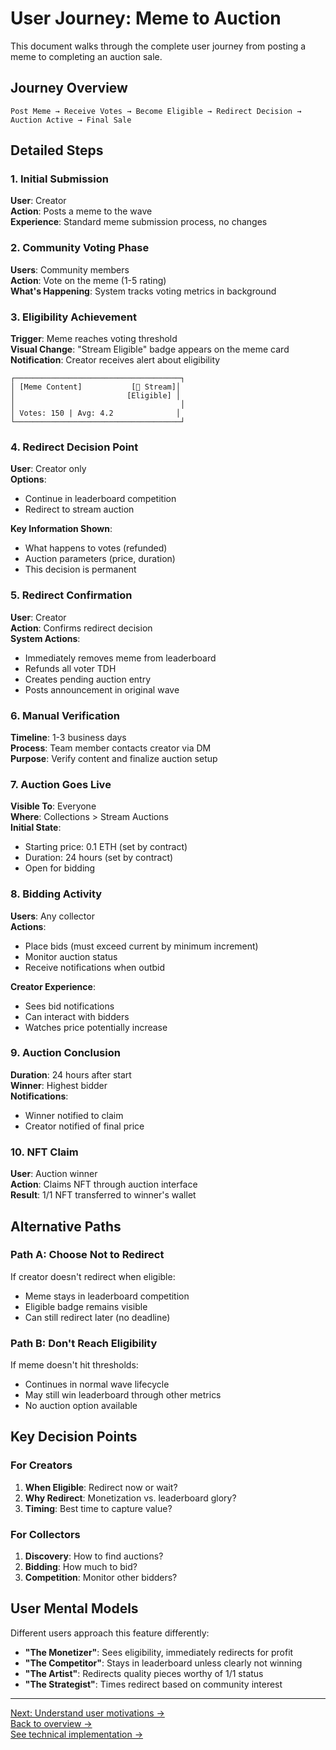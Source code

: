 # User Journey: Meme to Auction

This document walks through the complete user journey from posting a meme to completing an auction sale.

## Journey Overview

```
Post Meme → Receive Votes → Become Eligible → Redirect Decision → Auction Active → Final Sale
```

## Detailed Steps

### 1. Initial Submission
**User**: Creator  
**Action**: Posts a meme to the wave  
**Experience**: Standard meme submission process, no changes

### 2. Community Voting Phase
**Users**: Community members  
**Action**: Vote on the meme (1-5 rating)  
**What's Happening**: System tracks voting metrics in background

### 3. Eligibility Achievement
**Trigger**: Meme reaches voting threshold  
**Visual Change**: "Stream Eligible" badge appears on the meme card  
**Notification**: Creator receives alert about eligibility

```
┌─────────────────────────────────────┐
│ [Meme Content]           [🎯 Stream]│
│                         [Eligible] │
│                                     │
│ Votes: 150 | Avg: 4.2              │
└─────────────────────────────────────┘
```

### 4. Redirect Decision Point
**User**: Creator only  
**Options**: 
- Continue in leaderboard competition
- Redirect to stream auction

**Key Information Shown**:
- What happens to votes (refunded)
- Auction parameters (price, duration)
- This decision is permanent

### 5. Redirect Confirmation
**User**: Creator  
**Action**: Confirms redirect decision  
**System Actions**:
- Immediately removes meme from leaderboard
- Refunds all voter TDH
- Creates pending auction entry
- Posts announcement in original wave

### 6. Manual Verification
**Timeline**: 1-3 business days  
**Process**: Team member contacts creator via DM  
**Purpose**: Verify content and finalize auction setup

### 7. Auction Goes Live
**Visible To**: Everyone  
**Where**: Collections > Stream Auctions  
**Initial State**:
- Starting price: 0.1 ETH (set by contract)
- Duration: 24 hours (set by contract)
- Open for bidding

### 8. Bidding Activity
**Users**: Any collector  
**Actions**:
- Place bids (must exceed current by minimum increment)
- Monitor auction status
- Receive notifications when outbid

**Creator Experience**:
- Sees bid notifications
- Can interact with bidders
- Watches price potentially increase

### 9. Auction Conclusion
**Duration**: 24 hours after start  
**Winner**: Highest bidder  
**Notifications**:
- Winner notified to claim
- Creator notified of final price

### 10. NFT Claim
**User**: Auction winner  
**Action**: Claims NFT through auction interface  
**Result**: 1/1 NFT transferred to winner's wallet

## Alternative Paths

### Path A: Choose Not to Redirect
If creator doesn't redirect when eligible:
- Meme stays in leaderboard competition
- Eligible badge remains visible
- Can still redirect later (no deadline)

### Path B: Don't Reach Eligibility
If meme doesn't hit thresholds:
- Continues in normal wave lifecycle
- May still win leaderboard through other metrics
- No auction option available

## Key Decision Points

### For Creators
1. **When Eligible**: Redirect now or wait?
2. **Why Redirect**: Monetization vs. leaderboard glory?
3. **Timing**: Best time to capture value?

### For Collectors
1. **Discovery**: How to find auctions?
2. **Bidding**: How much to bid?
3. **Competition**: Monitor other bidders?

## User Mental Models

Different users approach this feature differently:

- **"The Monetizer"**: Sees eligibility, immediately redirects for profit
- **"The Competitor"**: Stays in leaderboard unless clearly not winning  
- **"The Artist"**: Redirects quality pieces worthy of 1/1 status
- **"The Strategist"**: Times redirect based on community interest

---

[Next: Understand user motivations →](motivations.md)  
[Back to overview →](overview.md)  
[See technical implementation →](../04-technical/architecture.md)
